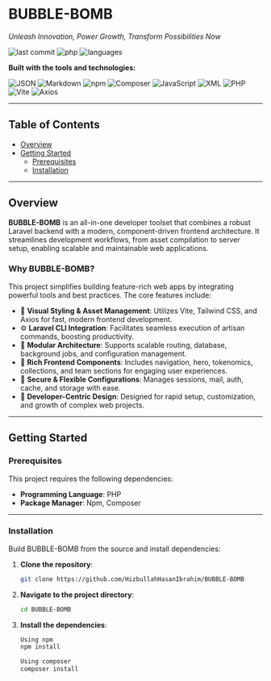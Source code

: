 # BUBBLE-BOMB

*Unleash Innovation, Power Growth, Transform Possibilities Now*

![last commit](https://img.shields.io/badge/last%20commit-june-blue) 
![php](https://img.shields.io/badge/php-51.3%25-blue) 
![languages](https://img.shields.io/badge/languages-4-blue)

**Built with the tools and technologies:**

![JSON](https://img.shields.io/badge/-JSON-black)
![Markdown](https://img.shields.io/badge/-Markdown-lightgrey)
![npm](https://img.shields.io/badge/-npm-red)
![Composer](https://img.shields.io/badge/-Composer-brown)
![JavaScript](https://img.shields.io/badge/-JavaScript-yellow)
![XML](https://img.shields.io/badge/-XML-blue)
![PHP](https://img.shields.io/badge/-PHP-purple)
![Vite](https://img.shields.io/badge/-Vite-blueviolet)
![Axios](https://img.shields.io/badge/-Axios-blue)

---

## Table of Contents

- [Overview](#overview)
- [Getting Started](#getting-started)
  - [Prerequisites](#prerequisites)
  - [Installation](#installation)

---

## Overview

**BUBBLE-BOMB** is an all-in-one developer toolset that combines a robust Laravel backend with a modern, component-driven frontend architecture. It streamlines development workflows, from asset compilation to server setup, enabling scalable and maintainable web applications.

### Why BUBBLE-BOMB?

This project simplifies building feature-rich web apps by integrating powerful tools and best practices. The core features include:

- 🎨 **Visual Styling & Asset Management**: Utilizes Vite, Tailwind CSS, and Axios for fast, modern frontend development.
- ⚙️ **Laravel CLI Integration**: Facilitates seamless execution of artisan commands, boosting productivity.
- 🧱 **Modular Architecture**: Supports scalable routing, database, background jobs, and configuration management.
- 🧩 **Rich Frontend Components**: Includes navigation, hero, tokenomics, collections, and team sections for engaging user experiences.
- 🔐 **Secure & Flexible Configurations**: Manages sessions, mail, auth, cache, and storage with ease.
- 🚀 **Developer-Centric Design**: Designed for rapid setup, customization, and growth of complex web projects.

---

## Getting Started

### Prerequisites

This project requires the following dependencies:

- **Programming Language**: PHP
- **Package Manager**: Npm, Composer

---

### Installation

Build BUBBLE-BOMB from the source and install dependencies:

1. **Clone the repository**:
   ```bash
   git clone https://github.com/HizbullahHasanIbrahim/BUBBLE-BOMB

2. **Navigate to the project directory**:
   ```bash
   cd BUBBLE-BOMB
   
3. **Install the dependencies**:
   ```bash
   Using npm
   npm install

   Using composer
   composer install
   
